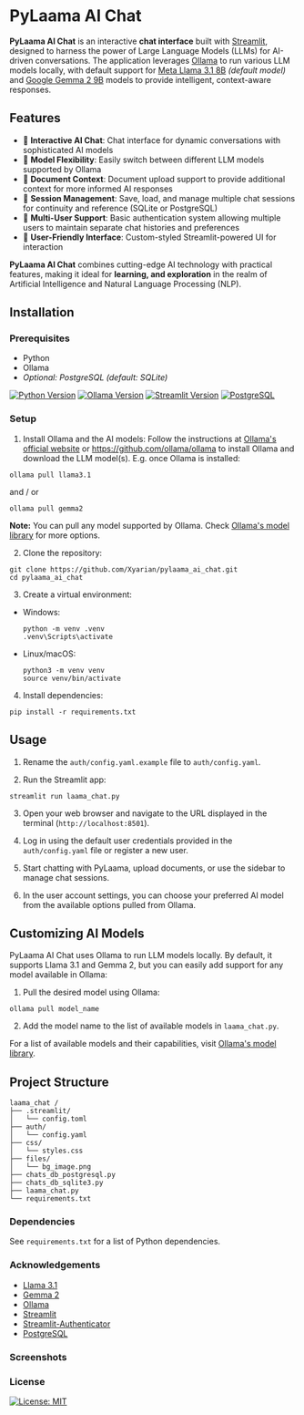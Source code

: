 # PyLaama AI Chat

**PyLaama AI Chat** is an interactive **chat interface** built with [Streamlit](https://streamlit.io/), designed to harness the power of Large Language Models (LLMs) for AI-driven conversations. The application leverages [Ollama](https://ollama.ai/) to run various LLM models locally, with default support for [Meta Llama 3.1 8B](https://llama.meta.com/) *(default model)* and [Google Gemma 2 9B](https://ai.google.dev/gemma) models to provide intelligent, context-aware responses.

## Features

- 🤖 **Interactive AI Chat**: Chat interface for dynamic conversations with sophisticated AI models
- 🔄 **Model Flexibility**: Easily switch between different LLM models supported by Ollama
- 📄 **Document Context**: Document upload support to provide additional context for more informed AI responses
- 💾 **Session Management**: Save, load, and manage multiple chat sessions for continuity and reference (SQLite or PostgreSQL)
- 👤 **Multi-User Support**: Basic authentication system allowing multiple users to maintain separate chat histories and preferences
- 🎨 **User-Friendly Interface**: Custom-styled Streamlit-powered UI for interaction

**PyLaama AI Chat** combines cutting-edge AI technology with practical features, making it ideal for **learning, and exploration** in the realm of Artificial Intelligence and Natural Language Processing (NLP).

## Installation

### Prerequisites

- Python
- Ollama
- *Optional: PostgreSQL (default: SQLite)*

[![Python Version](https://img.shields.io/badge/Python-3.12.5-yellow)](https://www.python.org/downloads/)
[![Ollama Version](https://img.shields.io/badge/Ollama-0.3.5-green)](https://ollama.ai)
[![Streamlit Version](https://img.shields.io/badge/Streamlit-1.37.1-red)](https://streamlit.io/)
[![PostgreSQL](https://img.shields.io/badge/PostgreSQL-12+-blue)](https://www.postgresql.org/)

### Setup

1. Install Ollama and the AI models:
Follow the instructions at [Ollama's official website](https://ollama.ai/) or https://github.com/ollama/ollama to install Ollama and download the LLM model(s). E.g. once Ollama is installed:

```
ollama pull llama3.1
```

and / or

```
ollama pull gemma2
```

**Note:** You can pull any model supported by Ollama. Check [Ollama's model library](https://ollama.ai/library) for more options.

2. Clone the repository:

```
git clone https://github.com/Xyarian/pylaama_ai_chat.git
cd pylaama_ai_chat
```

3. Create a virtual environment:

- Windows:

  ```
  python -m venv .venv
  .venv\Scripts\activate
  ```

- Linux/macOS:

  ```
  python3 -m venv venv
  source venv/bin/activate
  ```

4. Install dependencies:

```
pip install -r requirements.txt
```

## Usage

1. Rename the `auth/config.yaml.example` file to `auth/config.yaml`.

2. Run the Streamlit app:

```
streamlit run laama_chat.py
```

3. Open your web browser and navigate to the URL displayed in the terminal (`http://localhost:8501`).

4. Log in using the default user credentials provided in the `auth/config.yaml` file or register a new user.

5. Start chatting with PyLaama, upload documents, or use the sidebar to manage chat sessions.

6. In the user account settings, you can choose your preferred AI model from the available options pulled from Ollama.

## Customizing AI Models

PyLaama AI Chat uses Ollama to run LLM models locally. By default, it supports Llama 3.1 and Gemma 2, but you can easily add support for any model available in Ollama:

1. Pull the desired model using Ollama:

```
ollama pull model_name
```

2. Add the model name to the list of available models in `laama_chat.py`.

For a list of available models and their capabilities, visit [Ollama's model library](https://ollama.ai/library).

## Project Structure

```
laama_chat /
├── .streamlit/
│   └── config.toml
├── auth/
│   └── config.yaml
├── css/
│   └── styles.css
├── files/
│   └── bg_image.png
├── chats_db_postgresql.py
├── chats_db_sqlite3.py
├── laama_chat.py
└── requirements.txt

```

### Dependencies

See `requirements.txt` for a list of Python dependencies.

### Acknowledgements

- [Llama 3.1](https://llama.meta.com/)
- [Gemma 2](https://ai.google.dev/gemma)
- [Ollama](https://ollama.ai/)
- [Streamlit](https://streamlit.io/)
- [Streamlit-Authenticator](https://github.com/mkhorasani/Streamlit-Authenticator)
- [PostgreSQL](https://www.postgresql.org/)

### Screenshots


### License

[![License: MIT](https://img.shields.io/badge/License-MIT-yellow.svg)](LICENSE)
